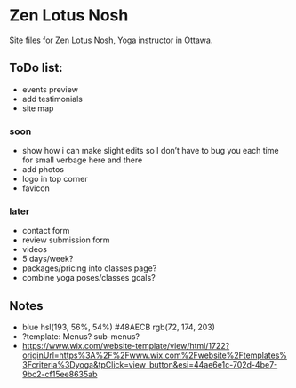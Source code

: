 # Zen Lotus Nosh

Site files for Zen Lotus Nosh, Yoga instructor in Ottawa.

## ToDo list:
- events preview
- add testimonials
- site map

### soon
- show how i can make slight edits so I don’t have to bug you each time for small verbage here and there
- add photos
- logo in top corner
- favicon

### later
- contact form
- review submission form
- videos
- 5 days/week?
- packages/pricing into classes page?
- combine yoga poses/classes goals?


## Notes
- blue hsl(193, 56%, 54%) #48AECB rgb(72, 174, 203)
- ?template: Menus? sub-menus?
- https://www.wix.com/website-template/view/html/1722?originUrl=https%3A%2F%2Fwww.wix.com%2Fwebsite%2Ftemplates%3Fcriteria%3Dyoga&tpClick=view_button&esi=44ae6e1c-702d-4be7-9bc2-cf15ee8635ab
